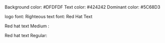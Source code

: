Background color: #DFDFDF
Text color: #424242
Dominant color: #5C68D3

logo font: Righteous
text font: Red Hat Text

Red hat text Medium : <link rel="preconnect" href="https://fonts.googleapis.com">

<link rel="preconnect" href="https://fonts.gstatic.com" crossorigin>
<link href="https://fonts.googleapis.com/css2?family=Red+Hat+Text:wght@500&display=swap" rel="stylesheet">

Red hat text Regular: <link rel="preconnect" href="https://fonts.googleapis.com">

<link rel="preconnect" href="https://fonts.gstatic.com" crossorigin>
<link href="https://fonts.googleapis.com/css2?family=Red+Hat+Text:wght@400;500&display=swap" rel="stylesheet">
